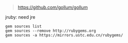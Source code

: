 > https://github.com/gollum/gollum

jruby: need jre

```
gem sources list
gem sources --remove http://rubygems.org
gem sources -a https://mirrors.ustc.edu.cn/rubygems/
```
